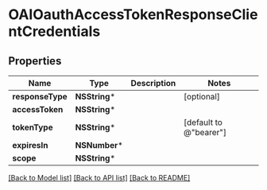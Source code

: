 # OAIOauthAccessTokenResponseClientCredentials

## Properties
Name | Type | Description | Notes
------------ | ------------- | ------------- | -------------
**responseType** | **NSString*** |  | [optional] 
**accessToken** | **NSString*** |  | 
**tokenType** | **NSString*** |  | [default to @"bearer"]
**expiresIn** | **NSNumber*** |  | 
**scope** | **NSString*** |  | 

[[Back to Model list]](../README.md#documentation-for-models) [[Back to API list]](../README.md#documentation-for-api-endpoints) [[Back to README]](../README.md)


